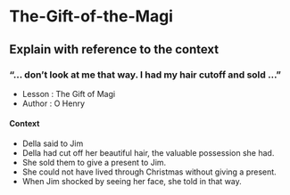 # The-Gift-of-the-Magi
## Explain with reference to the context
### “... don’t look at me that way. I had my hair cutoff and sold ...”
* Lesson : The Gift of Magi
* Author : O Henry
#### Context
* Della said to Jim
* Della had cut off her beautiful hair, the valuable possession she had.
* She sold them to give a present to Jim.
* She could not have lived through Christmas without giving a present.
* When Jim shocked by seeing her face, she told in that way.
